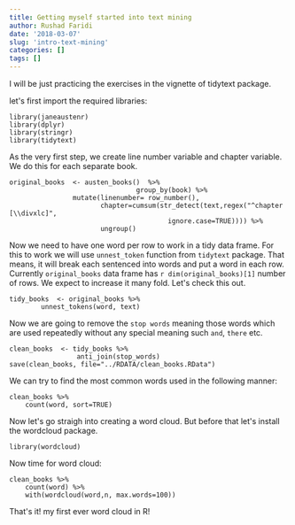 ```yaml
---
title: Getting myself started into text mining
author: Rushad Faridi
date: '2018-03-07'
slug: 'intro-text-mining'
categories: []
tags: []
---
```


I will be just practicing the exercises in the vignette of tidytext package. 

let's first import the  required libraries:

```{r libs}
library(janeaustenr)
library(dplyr)
library(stringr)
library(tidytext)
```

As the very first step, we create line number variable and chapter variable. We do this for each separate book. 

```{r lv  }
original_books  <- austen_books()  %>% 
                                group_by(book) %>% 
				mutate(linenumber= row_number(),
				       chapter=cumsum(str_detect(text,regex("^chapter [\\divxlc]", 
									    ignore.case=TRUE)))) %>% 
				       ungroup()
```

Now we need to have one word per row to work in a tidy data frame. For this to work we will use `unnest_token` function from `tidytext` package. That means, it will break each sentenced into words and put a word in each row. Currently `original_books` data frame has `r dim(original_books)[1]` number of rows. We expect to increase it many fold. Let's check this out. 

```{r tok  }
tidy_books  <- original_books %>% 
		unnest_tokens(word, text) 
```

Now we are going to remove the `stop words` meaning those words which are used repeatedly without any special meaning such `and`, `there` etc.

```{r st  }
clean_books  <- tidy_books %>% 
                 anti_join(stop_words)
save(clean_books, file="../RDATA/clean_books.RData")
```

We can try to find the most common words used in the following manner:

```{r comm  }
clean_books %>% 
    count(word, sort=TRUE)
```

Now let's go straigh into creating a word cloud. But before that let's install the wordcloud package. 

```{r wc  }
library(wordcloud)
```

Now time for word cloud:

```{r wc2  }
clean_books %>% 
    count(word) %>% 
    with(wordcloud(word,n, max.words=100))
```

That's it! my first ever word cloud in R!



